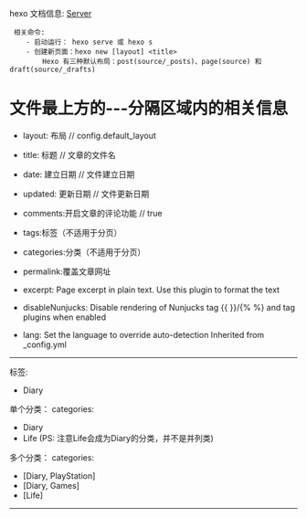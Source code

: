 
hexo 文档信息: [Server]( https://hexo.io/zh-cn/docs/tag-plugins)

```
 相关命令:
    - 启动运行： hexo serve 或 hexo s 
    - 创建新页面：hexo new [layout] <title>
        Hexo 有三种默认布局：post(source/_posts)、page(source) 和 draft(source/_drafts)
```

# 文件最上方的---分隔区域内的相关信息
- layout: 布局 // config.default_layout

- title: 标题  // 文章的文件名

- date: 建立日期 // 文件建立日期

- updated: 更新日期 // 文件更新日期

- comments:开启文章的评论功能 //	true

- tags:标签（不适用于分页）

- categories:分类（不适用于分页）

- permalink:覆盖文章网址

- excerpt: Page excerpt in plain text. Use this plugin to format the text

- disableNunjucks: Disable rendering of Nunjucks tag {{ }}/{% %} and tag plugins when enabled

- lang:	Set the language to override auto-detection	Inherited from _config.yml


---
标签:
- Diary
   
单个分类：
categories:
- Diary
- Life
  (PS: 注意Life会成为Diary的分类，并不是并列类)
 
多个分类：
categories:
- [Diary, PlayStation]
- [Diary, Games]
- [Life]
---